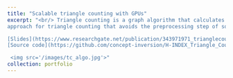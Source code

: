 ```yaml
---
title: "Scalable triangle counting with GPUs"
excerpt: "<br/> Triangle counting is a graph algorithm that calculates the number of triangles involving each vertex in a graph. Triangle counting gains popularity from social network analysis, where it is exploited to detect communities and measure the corresponding cohesiveness. In this project, we proposes and implements the H-INDEX based
approach for triangle counting that avoids the preprocessing step of sorting the neighbor list. For better memory access pattern, we further introduce interleaved format for the hash bucket storage. Taken together, H-INDEX achieves beyond 100 billion TEPS computing rate for some graphs. **This work was awarded the graphchallenge champion in IEEE HPEC 2019.** <br />

[Slides](https://www.researchgate.net/publication/343971971_trianglecounting_slidespdf)
[Source code](https://github.com/concept-inversion/H-INDEX_Triangle_Counting) <br />

 <img src='/images/tc_algo.jpg'>"
collection: portfolio
---
```


